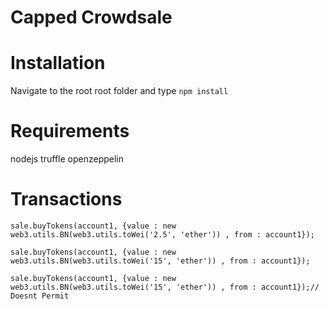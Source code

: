 # Capped Crowdsale

# Installation
Navigate to the root root folder and type ```npm install```

# Requirements
nodejs truffle openzeppelin

# Transactions
```
sale.buyTokens(account1, {value : new web3.utils.BN(web3.utils.toWei('2.5', 'ether')) , from : account1});

sale.buyTokens(account1, {value : new web3.utils.BN(web3.utils.toWei('15', 'ether')) , from : account1});

sale.buyTokens(account1, {value : new web3.utils.BN(web3.utils.toWei('15', 'ether')) , from : account1});// Doesnt Permit
```
